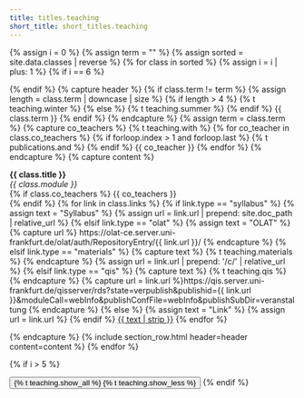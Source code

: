 ```yaml
---
title: titles.teaching
short_title: short_titles.teaching
---
```


{% assign i = 0 %}
{% assign term = "" %}
{% assign sorted = site.data.classes | reverse %}
{% for class in sorted %}
{% assign i = i | plus: 1 %}
{% if i == 6 %}
  <div class="collapse teaching-expand">
{% endif %}
{% capture header %}
  {% if class.term != term %}
    {% assign length = class.term | downcase | size %}
    {% if length > 4 %}
      {% t teaching.winter %}
    {% else %}
      {% t teaching.summer %}
    {% endif %}
    {{ class.term }}
  {% endif %}
{% endcapture %}
{% assign term = class.term %}
{% capture co_teachers %}
  {% t teaching.with %}
  {% for co_teacher in class.co_teachers %}
    {% if forloop.index > 1 and forloop.last %}
      {% t publications.and %}
    {% endif %}
    {{ co_teacher }}
  {% endfor %}
{% endcapture %}
{% capture content %}
<p>
<strong>{{ class.title }}</strong><br />
<i>{{ class.module }}</i><br>
{% if class.co_teachers %}
{{ co_teachers }}<br>
{% endif %}
{% for link in class.links %}
  {% if link.type == "syllabus" %}
    {% assign text = "<i class='fas fa-file-pdf me-2'></i>Syllabus" %}
    {% assign url = link.url | prepend: site.doc_path | relative_url %}
  {% elsif link.type == "olat" %}
    {% assign text = "<i class='fas fa-graduation-cap me-2'></i>OLAT" %}
    {% capture url %}
    https://olat-ce.server.uni-frankfurt.de/olat/auth/RepositoryEntry/{{ link.url }}/
    {% endcapture %}
  {% elsif link.type == "materials" %}
    {% capture text %}
    <i class='fas fa-graduation-cap me-2'></i>{% t teaching.materials %}
    {% endcapture %}
    {% assign url = link.url | prepend: '/c/' | relative_url %}
  {% elsif link.type == "qis" %}
    {% capture text %}
    <i class='fas fa-university me-2'></i>{% t teaching.qis %}
    {% endcapture %}
    {% capture url = link.url %}https://qis.server.uni-frankfurt.de/qisserver/rds?state=verpublish&publishid={{ link.url }}&moduleCall=webInfo&publishConfFile=webInfo&publishSubDir=veranstaltung
    {% endcapture %}
  {% else %}
    {% assign text = "<i class='fas fa-link me-2'></i>Link" %}
    {% assign url = link.url %}
  {% endif %}
  <a class="btn btn-sm btn-outline-primary mt-1" href="{{ url | strip }}">{{ text | strip }}</a>
{% endfor %}
</p>
{% endcapture %}
{% include section_row.html header=header content=content %}
{% endfor %}

{% if i > 5 %}
  </div>
  <button class="btn btn-success text-light collapsed show-more" type="button" data-bs-toggle="collapse" data-bs-target=".teaching-expand">
    <span class="if-collapsed">{% t teaching.show_all %}<i class="fas fa-caret-down ms-2"></i></span>
    <span class="if-not-collapsed">{% t teaching.show_less %}<i class="fas fa-caret-up ms-2"></i></span>
  </button>
{% endif %}
